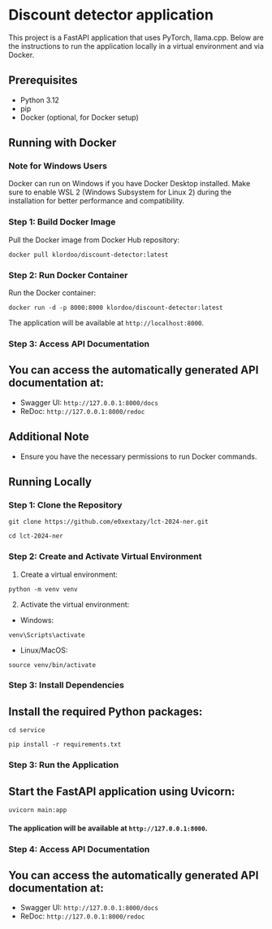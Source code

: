 # Discount detector application

This project is a FastAPI application that uses PyTorch, llama.cpp. Below are the instructions to run the application locally in a virtual environment and via Docker.

## Prerequisites

- Python 3.12
- pip
- Docker (optional, for Docker setup)



## Running with Docker

### Note for Windows Users
Docker can run on Windows if you have Docker Desktop installed. Make sure to enable WSL 2 (Windows Subsystem for Linux 2) during the installation for better performance and compatibility.

### Step 1: Build Docker Image

Pull the Docker image from Docker Hub repository:

```shell
docker pull klordoo/discount-detector:latest
```

### Step 2: Run Docker Container
Run the Docker container:

```shell
docker run -d -p 8000:8000 klordoo/discount-detector:latest
```
The application will be available at `http://localhost:8000`.

### Step 3: Access API Documentation

## You can access the automatically generated API documentation at:

- Swagger UI: `http://127.0.0.1:8000/docs`
- ReDoc: `http://127.0.0.1:8000/redoc`

## Additional Note
- Ensure you have the necessary permissions to run Docker commands.



## Running Locally

### Step 1: Clone the Repository
```shell
git clone https://github.com/e0xextazy/lct-2024-ner.git
```
```shell
cd lct-2024-ner
```

### Step 2: Create and Activate Virtual Environment

1. Create a virtual environment:
```shell
python -m venv venv
```
2. Activate the virtual environment:
- Windows:
```shell
venv\Scripts\activate
```
- Linux/MacOS:
```shell
source venv/bin/activate
```

### Step 3: Install Dependencies

## Install the required Python packages:
```shell
cd service
```
```shell
pip install -r requirements.txt
```

### Step 3: Run the Application

## Start the FastAPI application using Uvicorn:
```shell
uvicorn main:app
```

#### The application will be available at `http://127.0.0.1:8000`.

### Step 4: Access API Documentation

## You can access the automatically generated API documentation at:

- Swagger UI: `http://127.0.0.1:8000/docs`
- ReDoc: `http://127.0.0.1:8000/redoc`
